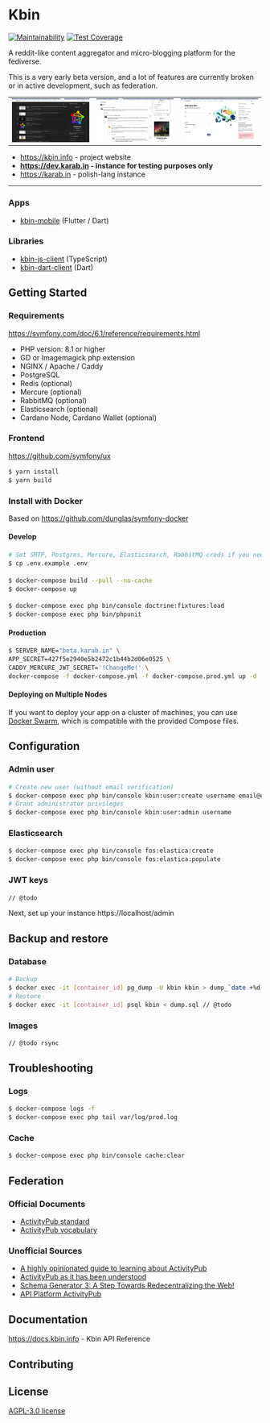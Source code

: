 # Kbin

[![Maintainability](https://api.codeclimate.com/v1/badges/ee285c05da04524ea2f9/maintainability)](https://codeclimate.com/github/ernestwisniewski/kbin/maintainability)
[![Test Coverage](https://api.codeclimate.com/v1/badges/ee285c05da04524ea2f9/test_coverage)](https://codeclimate.com/github/ernestwisniewski/kbin/test_coverage)

A reddit-like content aggregator and micro-blogging platform for the fediverse.

This is a very early beta version, and a lot of features are currently broken or in active development, such as federation.

|     |     |     |
| --- | --- | --- |
![](assets/screenshots/s1.png)  |  ![](assets/screenshots/s2.png)  |  ![](assets/screenshots/s3.png)

* https://kbin.info - project website
* **https://dev.karab.in - instance for testing purposes only**
* https://karab.in - polish-lang instance

---

### Apps
* [kbin-mobile](https://github.com/ernestwisniewski/kbin-mobile) (Flutter / Dart)

### Libraries
* [kbin-js-client](https://github.com/ernestwisniewski/kbin-js-client) (TypeScript)
* [kbin-dart-client](#) (Dart)

## Getting Started

### Requirements

https://symfony.com/doc/6.1/reference/requirements.html

* PHP version: 8.1 or higher
* GD or Imagemagick php extension
* NGINX / Apache / Caddy
* PostgreSQL
* Redis (optional)
* Mercure (optional)
* RabbitMQ (optional)
* Elasticsearch (optional)
* Cardano Node, Cardano Wallet (optional)

### Frontend

https://github.com/symfony/ux

```bash
$ yarn install
$ yarn build
```

### Install with Docker

Based on https://github.com/dunglas/symfony-docker

#### Develop
```bash
# Set SMTP, Postgres, Mercure, Elasticsearch, RabbitMQ creds if you need it.
$ cp .env.example .env

$ docker-compose build --pull --no-cache
$ docker-compose up

$ docker-compose exec php bin/console doctrine:fixtures:load
$ docker-compose exec php bin/phpunit
```

#### Production
```bash
$ SERVER_NAME="beta.karab.in" \
APP_SECRET=427f5e2940e5b2472c1b44b2d06e0525 \
CADDY_MERCURE_JWT_SECRET='!ChangeMe!' \
docker-compose -f docker-compose.yml -f docker-compose.prod.yml up -d
```

#### Deploying on Multiple Nodes

If you want to deploy your app on a cluster of machines, you can use [Docker Swarm](https://docs.docker.com/engine/swarm/stack-deploy/),
which is compatible with the provided Compose files.

## Configuration

### Admin user
```bash
# Create new user (without email verification)
$ docker-compose exec php bin/console kbin:user:create username email@exmple.com password
# Grant administrator privileges
$ docker-compose exec php bin/console kbin:user:admin username
```

### Elasticsearch
```bash
$ docker-compose exec php bin/console fos:elastica:create
$ docker-compose exec php bin/console fos:elastica:populate
```

### JWT keys
```bash
// @todo 
```

Next, set up your instance https://localhost/admin

## Backup and restore

### Database
```bash
# Backup
$ docker exec -it [container_id] pg_dump -U kbin kbin > dump_`date +%d-%m-%Y"_"%H_%M_%S`.sql
# Restore
$ docker exec -it [container_id] psql kbin < dump.sql // @todo
```

### Images
```bash
// @todo rsync
```

## Troubleshooting

### Logs
```bash
$ docker-compose logs -f
$ docker-compose exec php tail var/log/prod.log
```

### Cache
```bash
$ docker-compose exec php bin/console cache:clear
```

## Federation

### Official Documents
* [ActivityPub standard](https://www.w3.org/TR/activitypub/)
* [ActivityPub vocabulary](https://www.w3.org/TR/activitystreams-vocabulary/)

### Unofficial Sources
* [A highly opinionated guide to learning about ActivityPub](https://tinysubversions.com/notes/reading-activitypub/)
* [ActivityPub as it has been understood](https://flak.tedunangst.com/post/ActivityPub-as-it-has-been-understood)
* [Schema Generator 3: A Step Towards Redecentralizing the Web!](https://dunglas.fr/2021/01/schema-generator-3-a-step-towards-redecentralizing-the-web/)
* [API Platform ActivityPub](https://github.com/api-platform/activity-pub)

## Documentation

https://docs.kbin.info - Kbin API Reference

## Contributing

## License

[AGPL-3.0 license](https://github.com/ernestwisniewski/kbin/blob/main/LICENSE)
